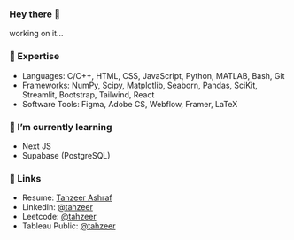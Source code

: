 ### Hey there 👋

working on it...

### 🔭 Expertise

- Languages: C/C++, HTML, CSS, JavaScript, Python, MATLAB, Bash, Git
- Frameworks: NumPy, Scipy, Matplotlib, Seaborn, Pandas, SciKit, Streamlit, Bootstrap, Tailwind, React
- Software Tools: Figma, Adobe CS, Webflow, Framer, LaTeX

### 📙 I’m currently learning 

- Next JS
- Supabase (PostgreSQL)

### 🔗 Links 
- Resume: [Tahzeer Ashraf](#)
- LinkedIn: [@tahzeer](https://www.linkedin.com/in/tahzeer/)
- Leetcode: [@tahzeer](https://www.leetcode.com/tahzeer/)
- Tableau Public: [@tahzeer](https://public.tableau.com/app/profile/tahzeer)
